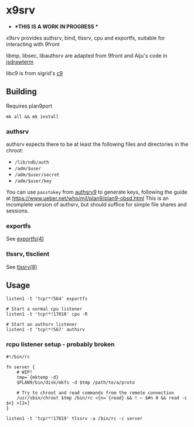 # x9srv

* __*THIS IS A WORK IN PROGRESS *__

x9srv provides authsrv, bind, tlssrv, cpu and exportfs, suitable for interacting with 9front

libmp, libsec, libauthsrv are adapted from 9front and Aiju's code in [jsdrawterm](https://github.com/aiju/jsdrawterm)

libc9 is from sigrid's [c9](https://sr.ht/~ft/c9)

## Building

Requires plan9port

```/bin/rc
mk all && mk install
```

### authsrv

authsrv expects there to be at least the following files and directories in the chroot:

* `/lib/ndb/auth`
* `/adm/$user`
* `/adm/$user/secret`
* `/adm/$user/key`

You can use `passtokey` from [authsrv9](https://github.com/mjl-/authsrv9) to generate keys, following the guide at https://www.ueber.net/who/mjl/plan9/plan9-obsd.html
This is an incomplete version of authsrv, but should suffice for simple file shares and sessions.

### exportfs

See [exportfs(4)](http://man.cat-v.org/9front/4/exportfs)

### tlssrv, tlsclient

See [tlssrv(8)](http://man.cat-v.org/9front/8/tlssrv)

## Usage

```/bin/rc
listen1 -t 'tcp!*!564' exportfs

# Start a normal cpu listener
listen1 -t 'tcp!*!17010' cpu -R

# Start an authsrv listener
listen1 -t 'tcp!*!567' authsrv
```

### rcpu listener setup - probably broken

```/bin/rc
#!/bin/rc

fn server {
	# WIP!
	tmp=`{mktemp -d}
	$PLAN9/bin/disk/mkfs -d $tmp /path/to/a/proto

	# Try to chroot and read commands from the remote connection
	/usr/sbin/chroot $tmp /bin/rc <{n=`{read} && ! ~ $#n 0 && read -c $n} >[2=]
}

listen1 -t 'tcp!*!17019' tlssrv -a /bin/rc -c server
```

